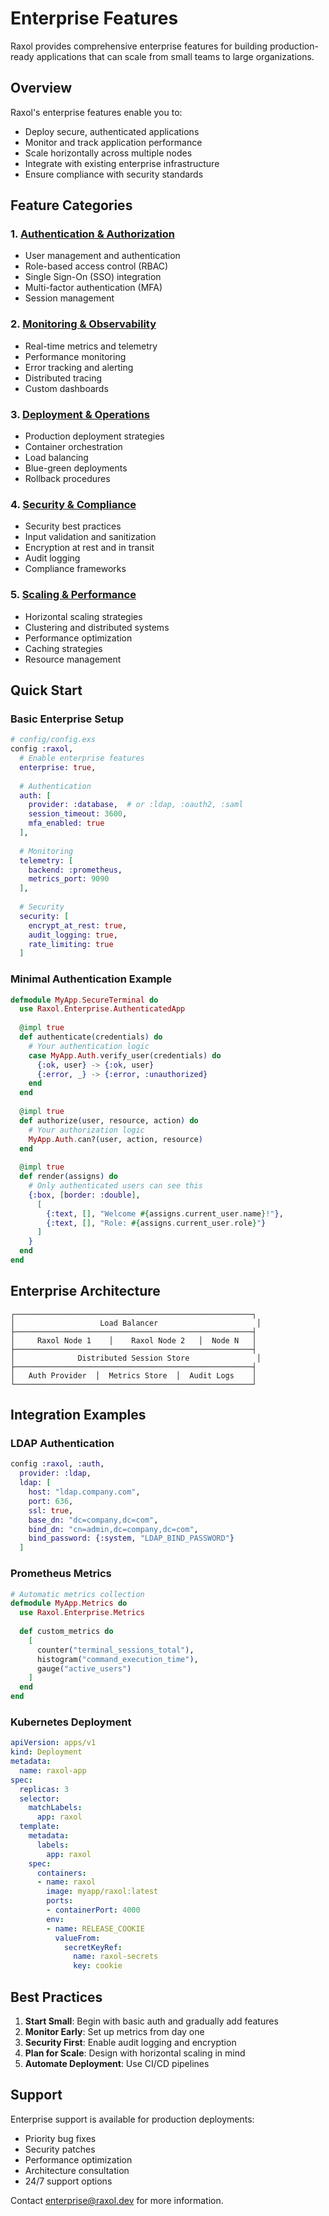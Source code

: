 # Enterprise Features

Raxol provides comprehensive enterprise features for building production-ready applications that can scale from small teams to large organizations.

## Overview

Raxol's enterprise features enable you to:
- Deploy secure, authenticated applications
- Monitor and track application performance
- Scale horizontally across multiple nodes
- Integrate with existing enterprise infrastructure
- Ensure compliance with security standards

## Feature Categories

### 1. [Authentication & Authorization](authentication.md)
- User management and authentication
- Role-based access control (RBAC)
- Single Sign-On (SSO) integration
- Multi-factor authentication (MFA)
- Session management

### 2. [Monitoring & Observability](monitoring.md)
- Real-time metrics and telemetry
- Performance monitoring
- Error tracking and alerting
- Distributed tracing
- Custom dashboards

### 3. [Deployment & Operations](deployment.md)
- Production deployment strategies
- Container orchestration
- Load balancing
- Blue-green deployments
- Rollback procedures

### 4. [Security & Compliance](security.md)
- Security best practices
- Input validation and sanitization
- Encryption at rest and in transit
- Audit logging
- Compliance frameworks

### 5. [Scaling & Performance](scaling.md)
- Horizontal scaling strategies
- Clustering and distributed systems
- Performance optimization
- Caching strategies
- Resource management

## Quick Start

### Basic Enterprise Setup

```elixir
# config/config.exs
config :raxol,
  # Enable enterprise features
  enterprise: true,
  
  # Authentication
  auth: [
    provider: :database,  # or :ldap, :oauth2, :saml
    session_timeout: 3600,
    mfa_enabled: true
  ],
  
  # Monitoring
  telemetry: [
    backend: :prometheus,
    metrics_port: 9090
  ],
  
  # Security
  security: [
    encrypt_at_rest: true,
    audit_logging: true,
    rate_limiting: true
  ]
```

### Minimal Authentication Example

```elixir
defmodule MyApp.SecureTerminal do
  use Raxol.Enterprise.AuthenticatedApp
  
  @impl true
  def authenticate(credentials) do
    # Your authentication logic
    case MyApp.Auth.verify_user(credentials) do
      {:ok, user} -> {:ok, user}
      {:error, _} -> {:error, :unauthorized}
    end
  end
  
  @impl true
  def authorize(user, resource, action) do
    # Your authorization logic
    MyApp.Auth.can?(user, action, resource)
  end
  
  @impl true
  def render(assigns) do
    # Only authenticated users can see this
    {:box, [border: :double],
      [
        {:text, [], "Welcome #{assigns.current_user.name}!"},
        {:text, [], "Role: #{assigns.current_user.role}"}
      ]
    }
  end
end
```

## Enterprise Architecture

```
┌─────────────────────────────────────────────────────┐
│                   Load Balancer                      │
├─────────────────────────────────────────────────────┤
│     Raxol Node 1    │    Raxol Node 2   │  Node N   │
├─────────────────────────────────────────────────────┤
│              Distributed Session Store               │
├─────────────────────────────────────────────────────┤
│   Auth Provider  │  Metrics Store  │  Audit Logs    │
└─────────────────────────────────────────────────────┘
```

## Integration Examples

### LDAP Authentication

```elixir
config :raxol, :auth,
  provider: :ldap,
  ldap: [
    host: "ldap.company.com",
    port: 636,
    ssl: true,
    base_dn: "dc=company,dc=com",
    bind_dn: "cn=admin,dc=company,dc=com",
    bind_password: {:system, "LDAP_BIND_PASSWORD"}
  ]
```

### Prometheus Metrics

```elixir
# Automatic metrics collection
defmodule MyApp.Metrics do
  use Raxol.Enterprise.Metrics
  
  def custom_metrics do
    [
      counter("terminal_sessions_total"),
      histogram("command_execution_time"),
      gauge("active_users")
    ]
  end
end
```

### Kubernetes Deployment

```yaml
apiVersion: apps/v1
kind: Deployment
metadata:
  name: raxol-app
spec:
  replicas: 3
  selector:
    matchLabels:
      app: raxol
  template:
    metadata:
      labels:
        app: raxol
    spec:
      containers:
      - name: raxol
        image: myapp/raxol:latest
        ports:
        - containerPort: 4000
        env:
        - name: RELEASE_COOKIE
          valueFrom:
            secretKeyRef:
              name: raxol-secrets
              key: cookie
```

## Best Practices

1. **Start Small**: Begin with basic auth and gradually add features
2. **Monitor Early**: Set up metrics from day one
3. **Security First**: Enable audit logging and encryption
4. **Plan for Scale**: Design with horizontal scaling in mind
5. **Automate Deployment**: Use CI/CD pipelines

## Support

Enterprise support is available for production deployments:
- Priority bug fixes
- Security patches
- Performance optimization
- Architecture consultation
- 24/7 support options

Contact enterprise@raxol.dev for more information.